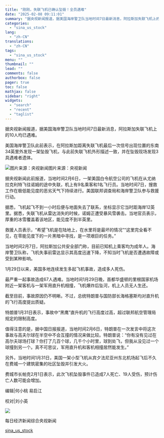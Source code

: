 ```yaml
---
title: "刚刚，失联飞机已确认坠毁！全员遇难"
date: "2025-02-08 09:11:01"
summary: "据央视新闻报道，据美国海岸警卫队当地时间7日最新消息，阿拉斯加失联飞机上的..."
categories:
  - "sina_us_stock"
lang:
  - "zh-CN"
translations:
  - "zh-CN"
tags:
  - "sina_us_stock"
menu: ""
thumbnail: ""
lead: ""
comments: false
authorbox: false
pager: true
toc: false
mathjax: false
sidebar: "right"
widgets:
  - "search"
  - "recent"
  - "taglist"
---
```


据央视新闻报道，据美国海岸警卫队当地时间7日最新消息，阿拉斯加失联飞机上的10人均已遇难。

美国海岸警卫队此前表示，在阿拉斯加距离失联飞机最后一次信号出现位置的东南34英里外发现一架坠毁飞机，与此前失联飞机外形描述一致，并在坠毁现场发现3具遇难者遗体。

![图片来源：央视新闻](//n.sinaimg.cn/spider20250208/308/w1080h828/20250208/d5e7-e5fa711666913ceac25c2d2fca078a94.jpg)图片来源：央视新闻

据央视新闻此前报道，当地时间2月6日，一架美国白令航空公司的飞机在从尤纳拉克利特飞往诺姆的途中失联，机上有9名乘客和1名飞行员。当地时间7日，搜救工作在极低能见度的恶劣天气下持续进行。美国联邦调查局和海岸警卫队参与救援行动。

据悉，飞机起飞不到一小时后便与地面失去了联系，坐标显示它当时距海岸12英里。据悉，失联飞机从雷达消失的时候，诺姆正遭受暴风雪袭击。当地官员表示，厚重的冰雪覆盖着该地区，能见度不到半英里。

救援人员表示，“希望飞机是在陆地上，在水里将是最坏的情况”“这里完全看不见，在零能见度下的一片黑暗中寻找，是一项艰巨的任务。”

当地时间2月7日，阿拉斯加公共安全部门称，目前已知机上乘客均为成年人。海岸警卫队称，飞机失事前雷达显示其高度迅速下降，不知当时飞机是否遭遇故障或受到某种影响。

1月29日以来，美国多地连续发生多起飞机事故，造成多人死伤。

最严重一起事故造成67人遇难。当地时间1月29日晚，首都华盛顿的里根国家机场附近一架客机与一架军用直升机相撞，飞机爆炸后坠河，机上人员无人生还。

截至目前，事故原因仍不明晰。不过，总统特朗普与国防部长海格塞斯均对直升机的飞行高度提出质疑。

特朗普1月31日表示，事故中“黑鹰”直升机的飞行高度过高，超过联邦航空管理局规定的限制高度。

值得注意的是，据中国日报报道，当地时间2月6日，特朗普在一次发言中将这次事故与高夫尔球在半空中不会互撞的情况来做比较。特朗普说：“你有没有见过在高尔夫球场打球？你打了几百个球，几千个小时里，球到处飞，但我从没见过一个球撞到另一个。真不可思议，军用直升机和客机相撞居然能发生。”

另外，当地时间1月31日，美国一架小型飞机从宾夕法尼亚州东北机场起飞后不久在费城一个建筑密集的社区坠毁并引发大火。

费城市长帕克2月1日表示，此次飞机坠毁事件已造成7人死亡、19人受伤，预计伤亡人数可能会增加。

编辑|何小桃 易启江

校对|刘小英

![](//n.sinaimg.cn/spider20250208/299/w1080h19/20250208/bb80-836081b42dc94b3e5c397bb0491bdfcb.png)

每日经济新闻综合央视新闻

[sina_us_stock](https://finance.sina.com.cn/jjxw/2025-02-08/doc-ineitqvi2517692.shtml)
